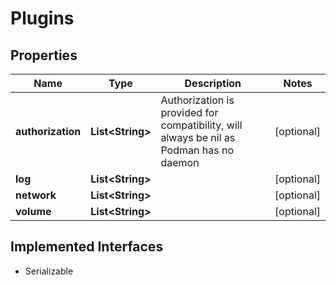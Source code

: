 

# Plugins


## Properties

| Name | Type | Description | Notes |
|------------ | ------------- | ------------- | -------------|
|**authorization** | **List&lt;String&gt;** | Authorization is provided for compatibility, will always be nil as Podman has no daemon |  [optional] |
|**log** | **List&lt;String&gt;** |  |  [optional] |
|**network** | **List&lt;String&gt;** |  |  [optional] |
|**volume** | **List&lt;String&gt;** |  |  [optional] |


## Implemented Interfaces

* Serializable


